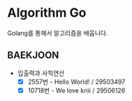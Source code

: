 # Algorithm Go
Golang를 통해서 알고리즘을 배웁니다.

## BAEKJOON
- 입출력과 사칙연산
     - [X] 2557번 - Hello World! / 29503497
     - [X] 10718번 - We love kriii / 29506126